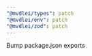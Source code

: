 ```yaml
---
"@mvdlei/types": patch
"@mvdlei/env": patch
"@mvdlei/zod": patch
---
```


Bump package.json exports
